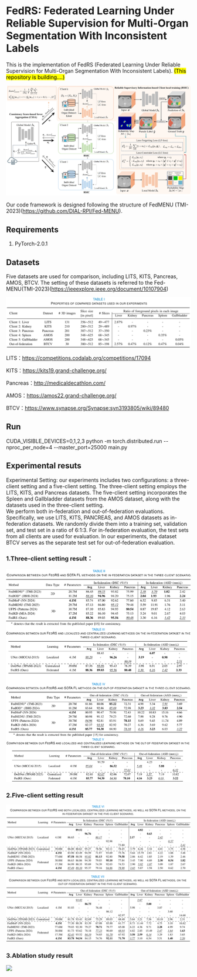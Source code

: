 # FedRS: Federated Learning Under Reliable Supervision for Multi-Organ Segmentation With Inconsistent Labels

This is the implementation of FedRS (Federated Learning Under Reliable Supervision for Multi-Organ Segmentation With Inconsistent Labels). <mark>(This repository is building....)</mark>

<img src="/images/method.jpg">  

Our code framework is designed following the structure of FedMENU (TMI-2023)(https://github.com/DIAL-RPI/Fed-MENU).

## Requirements

1. PyTorch-2.0.1

## Datasets
Five datasets are used for comparison, including LITS, KITS, Pancreas, AMOS, BTCV.
The setting of these datasets is referred to the Fed-MENU(TMI-2023)(https://ieeexplore.ieee.org/document/10107904)  

<img src="/images/dataset.jpeg">  

LITS：https://competitions.codalab.org/competitions/17094  

KITS：https://kits19.grand-challenge.org/  

Pancreas：http://medicaldecathlon.com/  

AMOS：https://amos22.grand-challenge.org/  

BTCV：https://www.synapse.org/Synapse:syn3193805/wiki/89480  
## Run 

CUDA_VISIBLE_DEVICES=0,1,2,3 python -m torch.distributed.run --nproc_per_node=4 --master_port=25000 main.py

## Experimental resuts
Experimental Setting: our experiments includes two configurations: a three-client setting and a five-client setting. The three-client setting employs the LITS, KITS, and Pancreas datasets. The five-client setting incorporates the Spleen and Gallbladder datasets from the AMOS dataset, along with the datasets used in the three-client setting.     
We perform both in-federation and out-of-federation evaluations. Specifically, we use LITS, KITS, PANCREAS, and AMOS datasets as in-federation datasets. We randomly divide them into a training set, validation set, and test set in a ratio of 6:1:3. For in-federation evaluation, the test sets from all clients are used for evaluation. In our experiments, the dataset BTCV serves as the separate test set for out-of-federation evaluation.

### 1.Three-client setting result：
<img src="/images/result1.png">  


### 2.Five-client setting result
<img src="/images/result2.png">  


### 3.Ablation study result
<img src="/images/ablation_study.jpg">  

